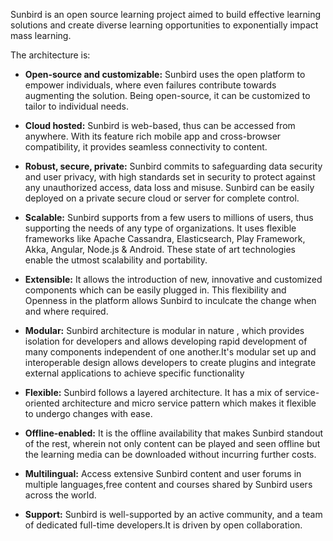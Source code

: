 Sunbird is an open source learning project aimed to build effective learning solutions and create diverse learning opportunities to exponentially impact mass learning.

The architecture is:

* **Open-source and customizable:** Sunbird uses the open platform to empower individuals, where even failures contribute towards augmenting the solution. Being open-source, it can be customized to tailor to individual needs.

*  **Cloud hosted:** Sunbird is web-based, thus can be accessed from anywhere. With its feature rich mobile app and cross-browser compatibility, it provides seamless connectivity to content.

* **Robust, secure, private:** Sunbird commits to safeguarding data security and user privacy, with high standards set in security to protect against any unauthorized access, data loss and misuse. Sunbird can be easily deployed on a private secure cloud or server for complete control.

* **Scalable:** Sunbird supports from a few users to millions of users, thus supporting the needs of any type of organizations. It uses flexible frameworks like Apache Cassandra, Elasticsearch, Play Framework, Akka, Angular, Node.js & Android. These state of art technologies enable the utmost scalability and portability.

* **Extensible:** It allows the introduction of new, innovative and customized components which can be easily plugged in. This flexibility and Openness in the platform allows Sunbird to inculcate the change when and where required.

* **Modular:** Sunbird architecture is modular in nature , which provides isolation for developers and allows developing rapid development of many components independent of one another.It's modular set up and interoperable design allows developers to create plugins and integrate external applications to achieve specific functionality

*  **Flexible:** Sunbird follows a layered architecture. It has a mix of service-oriented architecture and micro service pattern which makes it flexible to undergo changes with ease.

* **Offline-enabled:** It is the offline availability that makes Sunbird standout of the rest, wherein not only content can be played and seen offline but the learning media can be downloaded without incurring further costs.

* **Multilingual:** Access extensive Sunbird content and user forums in multiple languages,free content and courses shared by Sunbird users across the world.

* **Support:**
Sunbird is well-supported by an active  community, and a team of dedicated full-time developers.It is driven by open collaboration.

